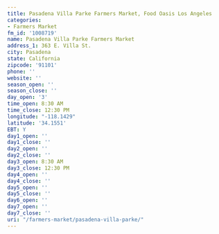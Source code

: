 ```yaml
---
title: Pasadena Villa Parke Farmers Market, Food Oasis Los Angeles
categories:
- Farmers Market
fm_id: '1008719'
name: Pasadena Villa Parke Farmers Market
address_1: 363 E. Villa St.
city: Pasadena
state: California
zipcode: '91101'
phone: ''
website: ''
season_open: ''
season_close: ''
day_open: '3'
time_open: 8:30 AM
time_close: 12:30 PM
longitude: "-118.1429"
latitude: '34.1551'
EBT: Y
day1_open: ''
day1_close: ''
day2_open: ''
day2_close: ''
day3_open: 8:30 AM
day3_close: 12:30 PM
day4_open: ''
day4_close: ''
day5_open: ''
day5_close: ''
day6_open: ''
day7_open: ''
day7_close: ''
uri: "/farmers-market/pasadena-villa-parke/"
---
```


